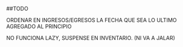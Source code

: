 ##TODO

<!-- AGREGAR LA BASCULA A ENTRADAS/SALIDAS -->
ORDENAR EN INGRESOS/EGRESOS LA FECHA QUE SEA LO ULTIMO AGREGADO AL PRINCIPIO
<!-- DESHABILITAR EL EDITAR CANTIDAD EN PRODUCTOS DE KG -->
<!-- HABILITAR TENER UN 0 EN EL PRODUCT CANTIDAD -->
NO FUNCIONA LAZY, SUSPENSE EN INVENTARIO. (NI VA A JALAR)
<!-- (TIENDA.JSX) EL PRIMER ARTICULO DEL CARRITO DE COMPRAS AFECTA AL RESTO -->
<!-- LA CANTIDAD NO SE ACTUALIZA EN LA TABLA PERO SI EN EL CARRITO! -->
<!-- AL EDITAR UN PRODUCTO SE AGREGA MAL EL CODIGO -->
<!-- BUSCAR POR DESCRIPCION EN INGRESO/EGRESO -->
<!-- - 1. USAR PROPS PARA PASAR onDetails null para que no se muestre el ojo en tablas basicas -->

<!-- - 1. UNIDAD DE MEDIDA PARA PRODUCTO KG/UNIDAD -->

<!-- - 1. EL PRODUCTO PONGAS EL ID QUE PONGAS SIEMPRE DEVUELVE EL PRIMERO Y UNICO REGISTRO -->


<!-- - 1. PRIMER OPCION: BUSCAS EL PRODUCTO Y SE ABRE LA BASCULA O PARA PONER LAS UNIDADES -->
<!-- - 2. SEGUNDA OPCION: AGREGAS CON LISTA LOS PRODUCTOS -->


<!-- - 1. Hay que hacer un pos controller, ahi se hara primero una query a addEntry y otra a AddStock(productos) -->
<!-- - 2. Al crear categoria agregar una letra para el codigo -->
<!-- - 3. Que todo se agregue a la base de datos en minuscula, al pedir y usar en el front usar la clase 'capitalize' -->
<!-- - 4. Agregar boton cancelar en Entradas -->
<!-- - 5. Agregar validacion a los inputs (solo texto, solo letras, maximo 3 caracteres, etc).  -->
<!-- - 6. No poder borrar categoria si un producto la tiene. -->
<!-- - 7. Hacer onDelete y hadleEditing en RegistrarEntradas -->
<!-- - 8. Que no se pueda borrar un producto si tiene una categoria -->
<!-- AÑADIR EN EL DEELTEBYID QUE SE CLICKEE ESC AL TERMINAR PARA QUE SE CIERRE EL MODAL. -->